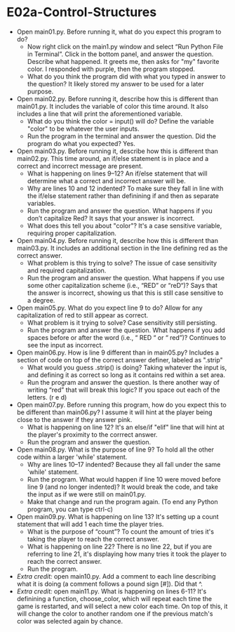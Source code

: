 
# E02a-Control-Structures

- Open main01.py. Before running it, what do you expect this program to do?
  - Now right click on the main1.py window and select “Run Python File in Terminal”. Click in the bottom panel, and answer the question. Describe what happened.
   It greets me, then asks for "my" favorite color. I responded with purple, then the program stopped.
  - What do you think the program did with what you typed in answer to the question? 
   It likely stored my answer to be used for a later purpose.
- Open main02.py. Before running it, describe how this is different than main01.py. 
It includes the variable of color this time around. It also includes a line that will print the aforementioned variable.
  - What do you think the color = input() will do? 
  Define the variable "color" to be whatever the user inputs.
  - Run the program in the terminal and answer the question. Did the program do what you expected? Yes.
- Open main03.py. Before running it, describe how this is different than main02.py.
This time around, an if/else statement is in place and a correct and incorrect message are present.
  - What is happening on lines 9–12?
An if/else statement that will determine what a correct and incorrect answer will be.
  - Why are lines 10 and 12 indented?
To make sure they fall in line with the if/else statement rather than definining if and then as separate variables.
  - Run the program and answer the question. What happens if you don’t capitalize Red?
It says that your answer is incorrect.
  - What does this tell you about "color"?
It's a case sensitive variable, requiring proper capitalization.
- Open main04.py. Before running it, describe how this is different than main03.py.
It includes an additional section in the line defining red as the correct answer.
  - What problem is this trying to solve?
The issue of case sensitivity and required capitalization.
  - Run the program and answer the question. What happens if you use some other capitalization scheme (i.e., “RED” or “reD“)?
Says that the answer is incorrect, showing us that this is still case sensitive to a degree. 
- Open main05.py. What do you expect line 9 to do?
Allow for any capitalization of red to still appear as correct.
  - What problem is it trying to solve?
Case sensitivity still persisting.
  - Run the program and answer the question. What happens if you add spaces before or after the word (i.e., “ RED “ or “ red”)?
Continues to see the input as incorrect.
 - Open main06.py. How is line 9 different than in main05.py?
Includes a section of code on top of the correct answer definer, labeled as ".strip"
   - What would you guess .strip() is doing?
Taking whatever the input is, and defining it as correct so long as it contains red within a set area.
   - Run the program and answer the question. Is there another way of writing “red” that will break this logic?
If you space out each of the letters. (r e d)
 - Open main07.py. Before running this program, how do you expect this to be different than main06.py?
I assume it will hint at the player being close to the answer if they answer pink. 
   - What is happening on line 12?
It's an else/if "elif" line that will hint at the player's proximity to the corrrect answer.
   - Run the program and answer the question.
 - Open main08.py. What is the purpose of line 9?
To hold all the other code within a larger 'while' statement.
   - Why are lines 10–17 indented?
Because they all fall under the same 'while' statement.
   - Run the program. What would happen if line 10 were moved before line 9 (and no longer indented)?
It would break the code, and take the input as if we were still on main01.py.
   - Make that change and run the program again. (To end any Python program, you can type ctrl-c)
 - Open main09.py. What is happening on line 13?
It's setting up a count statement that will add 1 each time the player tries.
   - What is the purpose of “count”?
To count the amount of tries it's taking the player to reach the correct answer.
   - What is happening on line 22?
There is no line 22, but if you are referring to line 21, it's displaying how many tries it took the player to reach the correct answer.
   - Run the program.
 - *Extra credit:* open main10.py. Add a comment to each line describing what it is doing (a comment follows a pound sign [#]).
 Did that ^.
 - *Extra credit:* open main11.py. What is happening on lines 6-11?
 It's definining a function, choose_color, which will repeat each time the game is restarted, and will select a new color each time. On top of this, it will change the color to another random one if the previous match's color was selected again by chance.
  
